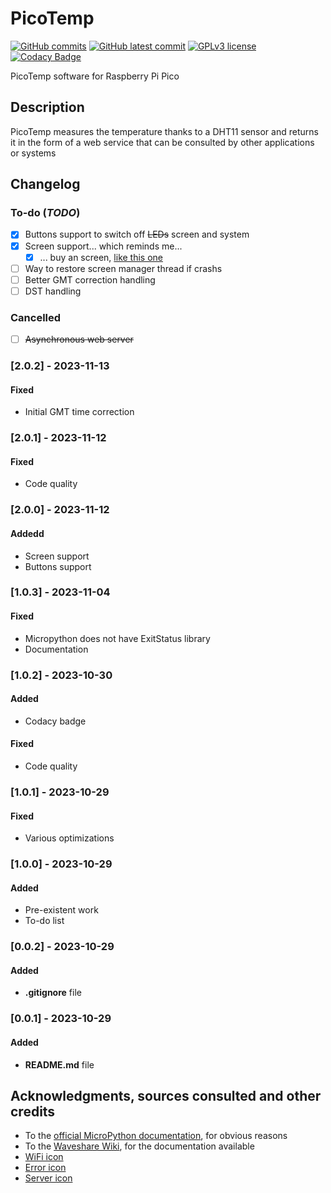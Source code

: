 # PicoTemp
[![GitHub commits](https://badgen.net/github/commits/Veltys/PicoTemp)](https://GitHub.com/Veltys/PicoTemp/commit/)
[![GitHub latest commit](https://badgen.net/github/last-commit/Veltys/PicoTemp)](https://GitHub.com/Veltys/PicoTemp/commit/)
[![GPLv3 license](https://img.shields.io/badge/License-GPLv3-blue.svg)](https://github.com/Veltys/Ansible/blob/master/LICENSE.md)
[![Codacy Badge](https://app.codacy.com/project/badge/Grade/29172a22cc744d2d8aaed3295e75d322)](https://app.codacy.com/gh/Veltys/PicoTemp/dashboard?utm_source=gh&utm_medium=referral&utm_content=&utm_campaign=Badge_grade)

PicoTemp software for Raspberry Pi Pico


## Description
PicoTemp measures the temperature thanks to a DHT11 sensor and returns it in the form of a web service that can be consulted by other applications or systems


## Changelog
### To-do (*TODO*)
- [x] Buttons support to switch off ~~LEDs~~ screen and system
- [x] Screen support... which reminds me...
    - [x] ... buy an screen, [like this one](https://amzn.eu/d/5Pab0Ox)
- [ ] Way to restore screen manager thread if crashs
- [ ] Better GMT correction handling
- [ ] DST handling

### Cancelled
- [ ] ~~Asynchronous web server~~

### [2.0.2] - 2023-11-13
#### Fixed
- Initial GMT time correction

### [2.0.1] - 2023-11-12
#### Fixed
- Code quality

### [2.0.0] - 2023-11-12
#### Addedd
- Screen support
- Buttons support

### [1.0.3] - 2023-11-04
#### Fixed
- Micropython does not have ExitStatus library
- Documentation

### [1.0.2] - 2023-10-30
#### Added
- Codacy badge

#### Fixed
- Code quality

### [1.0.1] - 2023-10-29
#### Fixed
- Various optimizations

### [1.0.0] - 2023-10-29
#### Added
- Pre-existent work
- To-do list

### [0.0.2] - 2023-10-29
#### Added
- **.gitignore** file

### [0.0.1] - 2023-10-29
#### Added
- **README.md** file


## Acknowledgments, sources consulted and other credits
* To the [official MicroPython documentation](https://docs.micropython.org/en/latest/), for obvious reasons
* To the [Waveshare Wiki](https://www.waveshare.com/wiki/Pico-OLED-1.3), for the documentation available
* [WiFi icon](https://openclipart.org/detail/245083/wireless-signal-icon)
* [Error icon](https://www.iconexperience.com/g_collection/icons/?icon=sign_warning)
* [Server icon](https://www.iconexperience.com/g_collection/icons/?icon=server)